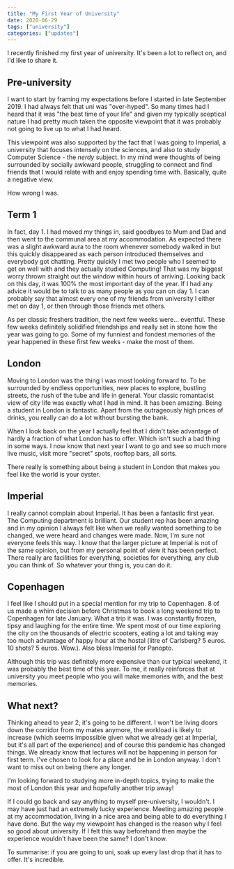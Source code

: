 ```yaml
---
title: "My First Year of University"
date: 2020-06-29
tags: ["university"]
categories: ["updates"]
---
```


I recently finished my first year of university. It's been a lot to reflect on, and I'd like to share it.

## Pre-university
I want to start by framing my expectations before I started in late September 2019. I had always felt that uni was "over-hyped". So many times had I heard that it was "the best time of your life" and given my typically sceptical nature I had pretty much taken the opposite viewpoint that it was probably not going to live up to what I had heard.

This viewpoint was also supported by the fact that I was going to Imperial, a university that focuses intensely on the sciences, and also to study Computer Science - the _nerdy_ subject. In my mind were thoughts of being surrounded by socially awkward people, struggling to connect and find friends that I would relate with and enjoy spending time with. Basically, quite a negative view.

How wrong I was.

## Term 1
In fact, day 1. I had moved my things in, said goodbyes to Mum and Dad and then went to the communal area at my accommodation. As expected there was a slight awkward aura to the room whenever somebody walked in but this quickly disappeared as each person introduced themselves and everybody got chatting. Pretty quickly I met two people who I seemed to get on well with and they actually studied Computing! That was my biggest worry thrown straight out the window within hours of arriving. Looking back on this day, it was 100% the most important day of the year. If I had any advice it would be to talk to as many people as you can on day 1. I can probably say that almost every one of my friends from university I either met on day 1, or then through those friends met others.

As per classic freshers tradition, the next few weeks were... eventful. These few weeks definitely solidified friendships and really set in stone how the year was going to go. Some of my funniest and fondest memories of the year happened in these first few weeks - make the most of them.

## London
Moving to London was the thing I was most looking forward to. To be surrounded by endless opportunities, new places to explore, bustling streets, the rush of the tube and life in general. Your classic romantacist view of city life was exactly what I had in mind. It has been amazing. Being a student in London is fantastic. Apart from the outrageously high prices of drinks, you really can do a lot without bursting the bank.

When I look back on the year I actually feel that I didn't take advantage of hardly a fraction of what London has to offer. Which isn't such a bad thing in some ways. I now know that next year I want to go and see so much more live music, visit more "secret" spots, rooftop bars, all sorts.

There really is something about being a student in London that makes you feel like the world is your oyster.

## Imperial
I really cannot complain about Imperial. It has been a fantastic first year. The Computing department is brilliant. Our student rep has been amazing and in my opinion I always felt like when we really wanted something to be changed, we were heard and changes were made. Now, I'm sure not everyone feels this way. I know that the larger picture at Imperial is not of the same opinion, but from my personal point of view it has been perfect. There really are facilities for everything, societies for everything, any club you can think of. So whatever your thing is, you can do it.

## Copenhagen
I feel like I should put in a special mention for my trip to Copenhagen. 8 of us made a whim decision before Christmas to book a long weekend trip to Copenhagen for late January. What a trip it was. I was constantly frozen, tipsy and laughing for the entire time. We spent most of our time exploring the city on the thousands of electric scooters, eating a lot and taking way too much advantage of happy hour at the hostal (litre of Carlsberg? 5 euros. 10 shots? 5 euros. Wow.). Also bless Imperial for Panopto.

Although this trip was definitely more expensive than our typical weekend, it was probably the best time of this year. To me, it really reinforces that at university you meet people who you will make memories with, and the best memories.

## What next?
Thinking ahead to year 2, it's going to be different. I won't be living doors down the corridor from my mates anymore, the workload is likely to increase (which seems impossible given what we already get at Imperial, but it's all part of the experience) and of course this pandemic has changed things. We already know that lectures will not be happening in person for first term. I've chosen to look for a place and be in London anyway. I don't want to miss out on being there any longer.

I'm looking forward to studying more in-depth topics, trying to make the most of London this year and hopefully another trip away!

If I could go back and say anything to myself pre-university, I wouldn't. I may have just had an extremely lucky experience. Meeting amazing people at my accommodation, living in a nice area and being able to do everything I have done. But the way my viewpoint has changed is the reason why I feel so good about university. If I felt this way beforehand then maybe the experience wouldn't have been the same? I don't know.

To summarise: if you are going to uni, soak up every last drop that it has to offer. It's incredible.
